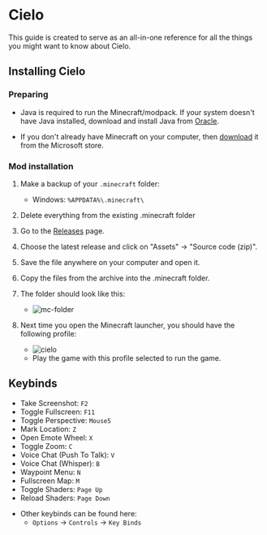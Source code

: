 # Cielo

This guide is created to serve as an all-in-one reference for all the things you might want to know about Cielo.

## Installing Cielo

### Preparing

  * Java is required to run the Minecraft/modpack. If your system doesn't have Java installed, download and install Java from [Oracle](https://www.oracle.com/java/technologies/javase/jdk17-archive-downloads.html).

  * If you don't already have Minecraft on your computer, then [download](https://www.microsoft.com/store/productId/9PGW18NPBZV5) it from the Microsoft store.

### Mod installation
1. Make a backup of your `.minecraft` folder:
    - Windows: `%APPDATA%\.minecraft\`

2. Delete everything from the existing .minecraft folder
3. Go to the [Releases](https://github.com/userpurge/cielo/releases) page.
4. Choose the latest release and click on "Assets" -> "Source code (zip)".
5. Save the file anywhere on your computer and open it.
6. Copy the files from the archive into the .minecraft folder.
7. The folder should look like this:
    * ![mc-folder](https://i.imgur.com/pf9rXLG.png)
8. Next time you open the Minecraft launcher, you should have the following profile:
    * ![cielo](https://i.imgur.com/7o7kjtK.png)
    * Play the game with this profile selected to run the game.

## Keybinds
  * Take Screenshot: `F2`
  * Toggle Fullscreen: `F11`
  * Toggle Perspective: `Mouse5`
  * Mark Location: `Z`
  * Open Emote Wheel: `X`
  * Toggle Zoom: `C`
  * Voice Chat (Push To Talk): `V`
  * Voice Chat (Whisper): `B`
  * Waypoint Menu: `N`
  * Fullscreen Map: `M`
  * Toggle Shaders: `Page Up`
  * Reload Shaders: `Page Down`

  - Other keybinds can be found here:
    - `Options` -> `Controls` -> `Key Binds`
